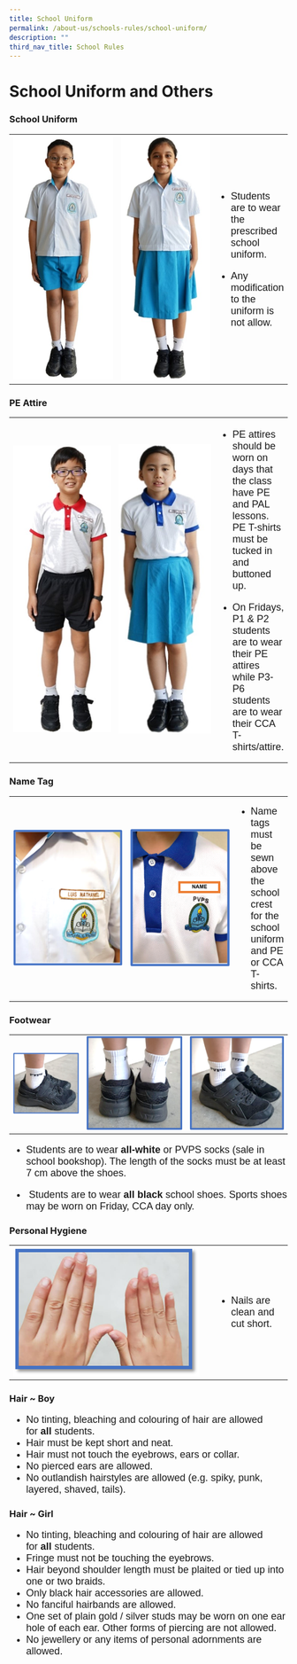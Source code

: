 ```yaml
---
title: School Uniform
permalink: /about-us/schools-rules/school-uniform/
description: ""
third_nav_title: School Rules
---
```

# School Uniform and Others
### School Uniform  

<table><tbody><tr><td style="width: 203px;">
<img src="/images/About%20Us/School%20Uniform%20and%20Others/Uniform_Boy.jpg">

</td><td style="width: 180px;"><img src="/images/About%20Us/School%20Uniform%20and%20Others/Uniform_Girl.jpg"></td>

<td><font face="arial, sans-serif" size="4">
	
*  Students are to wear the prescribed school uniform.

* Any modification to the uniform is not allow. </font>

</td>
</tr></tbody></table>


### PE Attire

<table><tbody><tr><td style="width: 190px;">
<img src="/images/About%20Us/School%20Uniform%20and%20Others/PE_Boy.jpg">

</td><td style="width: 180px;">
<img 
src="/images/About%20Us/School%20Uniform%20and%20Others/PE-Girl.jpg"></td>

<td><font face="arial, sans-serif" size="4">
	
*  PE attires should be worn on days that the class have PE and PAL lessons. PE T-shirts must be tucked in and buttoned up.

* On Fridays, P1 & P2 students are to wear their PE attires while P3-P6 students are to wear their CCA T-shirts/attire. </font>

</td>
</tr></tbody></table>

### Name Tag

<table><tbody><tr><td style="width: 203px;">
<img src="/images/About%20Us/School%20Uniform%20and%20Others/Name%20tag_1.png">

</td><td style="width: 185px;"><img src="/images/About%20Us/School%20Uniform%20and%20Others/Name%20tag_2.png"></td>

<td><font face="arial, sans-serif" size="4">
	
*  Name tags must be sewn above the school crest for the school uniform and PE or CCA T-shirts. </font>
	
</td>
</tr></tbody></table>

 
### Footwear

<table><tbody><tr><td style="width:;">
<img src="/images/About%20Us/School%20Uniform%20and%20Others/Footwear_1.png">

</td><td style="width: ;"><img src="/images/About%20Us/School%20Uniform%20and%20Others/Footwear_2.png"></td>

<td style="width: ;"><img src="/images/About%20Us/School%20Uniform%20and%20Others/Footwear_3.png"></td>
	

</tr></tbody></table>

<font face="arial, sans-serif" size="4">
	
*   Students are to wear&nbsp;**all-white**&nbsp;or PVPS socks (sale in school bookshop). The length of the socks must be at least 7 cm above the shoes. 
    
*   &nbsp;Students are to wear&nbsp;**all black**&nbsp;school shoes. Sports shoes may be worn on Friday, CCA day only.
	
</font>

### Personal Hygiene

<table>

<tbody><tr><td style="width: 350px;"><img src="/images/About%20Us/School%20Uniform%20and%20Others/Personal%20Hygiene.png"></td>

<td><font face="arial, sans-serif" size="4">
	
*  Nails are clean and cut short. 
	
</font>

</td>
</tr></tbody></table>

### Hair ~ Boy
<font face="arial, sans-serif" size="4">
		
*   No tinting, bleaching and colouring of hair are allowed for&nbsp;**all**&nbsp;students.
*   Hair must be kept short and neat.
*   Hair must not touch the eyebrows, ears or collar.
*   No pierced ears are allowed.
*   No outlandish hairstyles are allowed&nbsp;(e.g. spiky, punk, layered, shaved, tails).

</font>
	
### Hair ~ Girl
<font face="arial, sans-serif" size="4">
	
*   No tinting, bleaching and colouring of hair are allowed for&nbsp;**all** students.
*   Fringe must not be touching the eyebrows.
*   Hair beyond shoulder length must be plaited or tied up into one or two braids.
*   Only black hair accessories are allowed.
*   No fanciful hairbands are allowed.
*   One set of plain gold / silver studs may be worn on one ear hole of each ear. Other forms of piercing are not allowed.
*   No jewellery or any items of personal adornments are allowed.
	
</font>